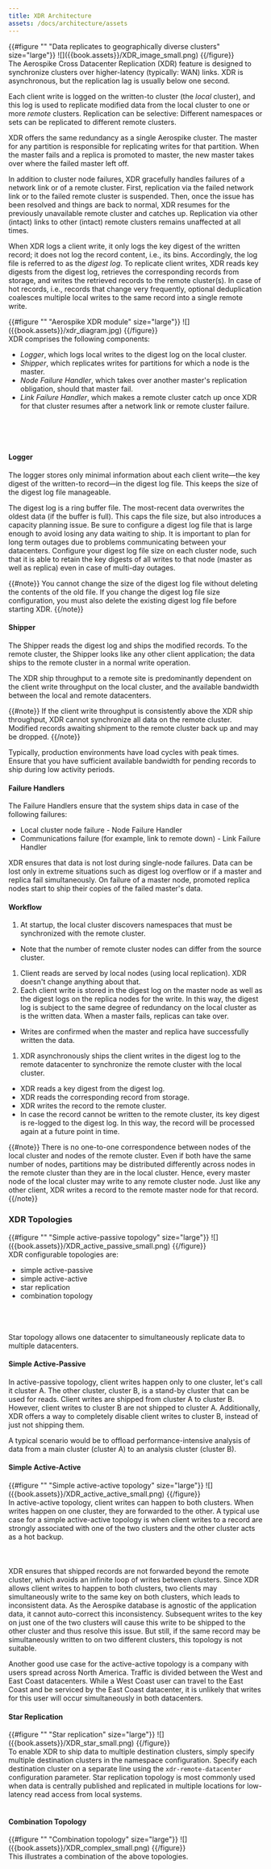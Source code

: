 ```yaml
---
title: XDR Architecture
assets: /docs/architecture/assets
---
```


<div style="float: left" >
{{#figure "" "Data replicates to geographically diverse clusters" size="large"}}
![]({{book.assets}}/XDR_image_small.png)
{{/figure}}
</div>

The Aerospike Cross Datacenter Replication (XDR) feature is designed to synchronize clusters over higher-latency (typically: WAN) links. XDR is asynchronous, but the replication lag is usually below one second.

Each client write is logged on the written-to cluster (the _local_ cluster), and this log is used to replicate modified data from the local cluster to one or more _remote_ clusters. Replication can be selective: Different namespaces or sets can be replicated to different remote clusters.

XDR offers the same redundancy as a single Aerospike cluster. The master for any partition is responsible for replicating writes for that partition. When the master fails and a replica is promoted to master, the new master takes over where the failed master left off.

In addition to cluster node failures, XDR gracefully handles failures of a network link or of a remote cluster. First, replication via the failed network link or to the failed remote cluster is suspended. Then, once the issue has been resolved and things are back to normal, XDR resumes for the previously unavailable remote cluster and catches up. Replication via other (intact) links to other (intact) remote clusters remains unaffected at all times.

When XDR logs a client write, it only logs the key digest of the written record; it does not log the record content, i.e., its bins. Accordingly, the log file is referred to as the _digest log_. To replicate client writes, XDR reads key digests from the digest log, retrieves the corresponding records from storage, and writes the retrieved records to the remote cluster(s). In case of hot records, i.e., records that change very frequently, optional deduplication coalesces multiple local writes to the same record into a single remote write.

<div style="float: right" >
{{#figure "" "Aerospike XDR module" size="large"}}
![]({{book.assets}}/xdr_diagram.jpg)
{{/figure}}
</div>

XDR comprises the following components:
- _Logger_, which logs local writes to the digest log on the local cluster.
- _Shipper_, which replicates writes for partitions for which a node is the master.
- _Node Failure Handler_, which takes over another master's replication obligation, should that master fail.
- _Link Failure Handler_, which makes a remote cluster catch up once XDR for that cluster resumes after a network link or remote cluster failure.

<br/>
<br/>
<br/>

#### Logger

The logger stores only minimal information about each client write&mdash;the key digest of the written-to record&mdash;in the digest log file. This keeps the size of the digest log file manageable.

The digest log is a ring buffer file. The most-recent data overwrites the oldest data (if the buffer is full). This caps the file size, but also introduces a capacity planning issue. Be sure to configure a digest log file that is large enough to avoid losing any data waiting to ship. It is important to plan for long term outages due to problems communicating between your datacenters. Configure your digest log file size on each cluster node, such that it is able to retain the key digests of all writes to that node (master as well as replica) even in case of multi-day outages.

{{#note}}
You cannot change the size of the digest log file without deleting the contents of the old file. If you change the digest log file size configuration, you must also delete the existing digest log file before starting XDR.
{{/note}}


#### Shipper

The Shipper reads the digest log and ships the modified records. To the remote cluster, the Shipper looks like any other client application; the data ships to the remote cluster in a normal write operation.

The XDR ship throughput to a remote site is predominantly dependent on the client write throughput on the local cluster, and the available bandwidth between the local and remote datacenters.

{{#note}}
If the client write throughput is consistently above the XDR ship throughput, XDR cannot synchronize all data on the remote cluster. Modified records awaiting shipment to the remote cluster back up and may be dropped.
{{/note}}


Typically, production environments have load cycles with peak times. Ensure that you have sufficient available bandwidth for pending records to ship during low activity periods.

#### Failure Handlers

The Failure Handlers ensure that the system ships data in case of the following failures:

- Local cluster node failure - Node Failure Handler
- Communications failure (for example, link to remote down) - Link Failure Handler

XDR ensures that data is not lost during single-node failures. Data can be lost only in extreme situations such as digest log overflow or if a master and replica fail simultaneously. On failure of a master node, promoted replica nodes start to ship their copies of the failed master's data.

#### Workflow

1. At startup, the local cluster discovers namespaces that must be synchronized with the remote cluster.
 - Note that the number of remote cluster nodes can differ from the source cluster.
1. Client reads are served by local nodes (using local replication). XDR doesn't change anything about that.
1. Each client write is stored in the digest log on the master node as well as the digest logs on the replica nodes for the write. In this way, the digest log is subject to the same degree of redundancy on the local cluster as is the written data. When a master fails, replicas can take over.
 - Writes are confirmed when the master and replica have successfully written the data.
1. XDR asynchronously ships the client writes in the digest log to the remote datacenter to synchronize the remote cluster with the local cluster.
 - XDR reads a key digest from the digest log.
 - XDR reads the corresponding record from storage.
 - XDR writes the record to the remote cluster.
 - In case the record cannot be written to the remote cluster, its key digest is re-logged to the digest log. In this way, the record will be processed again at a future point in time.

{{#note}}
There is no one-to-one correspondence between nodes of the local cluster and nodes of the remote cluster. Even if both have the same number of nodes, partitions may be distributed differently across nodes in the remote cluster than they are in the local cluster. Hence, every master node of the local cluster may write to any remote cluster node. Just like any other client, XDR writes a record to the remote master node for that record.
{{/note}}


### XDR Topologies

<div style="float: right" >
{{#figure "" "Simple active-passive topology" size="large"}}
![]({{book.assets}}/XDR_active_passive_small.png)
{{/figure}}
</div>

XDR configurable topologies are:

- simple active-passive
- simple active-active
- star replication
- combination topology

<br />
<br />
<br />
Star topology allows one datacenter to simultaneously replicate data to multiple datacenters.

#### Simple Active-Passive

In active-passive topology, client writes happen only to one cluster, let's call it cluster A. The other cluster, cluster B, is a stand-by cluster that can be used for reads. Client writes are shipped from cluster A to cluster B. However, client writes to cluster B are not shipped to cluster A. Additionally, XDR offers a way to completely disable client writes to cluster B, instead of just not shipping them.

A typical scenario would be to offload performance-intensive analysis of data from a main cluster (cluster A) to an analysis cluster (cluster B).

#### Simple Active-Active

<div style="float: right" >
{{#figure "" "Simple active-active topology" size="large"}}
![]({{book.assets}}/XDR_active_active_small.png)
{{/figure}}
</div>

In active-active topology, client writes can happen to both clusters. When writes happen on one cluster, they are forwarded to the other. A typical use case for a simple active-active topology is when client writes to a record are strongly associated with one of the two clusters and the other cluster acts as a hot backup.
<br />
<br />
<br />
<br />
XDR ensures that shipped records are not forwarded beyond the remote cluster, which avoids an infinite loop of writes between clusters. Since XDR allows client writes to happen to both clusters, two clients may simultaneously write to the same key on both clusters, which leads to inconsistent data. As the Aerospike database is agnostic of the application data, it cannot auto-correct this inconsistency. Subsequent writes to the key on just one of the two clusters will cause this write to be shipped to the other cluster and thus resolve this issue. But still, if the same record may be simultaneously written to on two different clusters, this topology is not suitable.

Another good use case for the active-active topology is a company with users spread across North America. Traffic is divided between the West and East Coast datacenters. While a West Coast user can travel to the East Coast and be serviced by the East Coast datacenter, it is unlikely that writes for this user will occur simultaneously in both datacenters.

#### Star Replication

<div style="float: right" >
{{#figure "" "Star replication" size="large"}}
![]({{book.assets}}/XDR_star_small.png)
{{/figure}}
</div>

To enable XDR to ship data to multiple destination clusters, simply specify multiple destination clusters in the namespace configuration. Specify each destination cluster on a separate line using the `xdr-remote-datacenter` configuration parameter. Star replication topology is most commonly used when data is centrally published and replicated in multiple locations for low-latency read access from local systems.
<br />
<br />

#### Combination Topology

<div style="float: right" >
{{#figure "" "Combination topology" size="large"}}
![]({{book.assets}}/XDR_complex_small.png)
{{/figure}}
</div>

This illustrates a combination of the above topologies.
<br />
<br />
<br />
<br />
<br />
<br />
<br />
<br />
<br />
<br />
<br />
<br />
<br />
<br />
<br />

### Failure Handling

XDR manages the following failures:

- Local node failure
- Remote link failure
- Combinations of the above

#### Local Node Failure

In case of a local node failure, the Node Failure Handlers on the replica nodes take over the shipping responsibilities of the Shipper on the failed master node. The replicas have a copy of the master's records as well as a copy of the relevant portions of the master's digest log file, which allows them to pick up where the failed master left off.

#### Communications Failure

If the connection between the local and the remote cluster drops, the Link Failure Handler on each master node records the point in time when the link went down and shipping is suspended for the affected remote datacenter. When the link becomes available again, shipping resumes in two ways:

- New client writes are shipped by the Shippers, just as they were before the link failure.
- Client writes that happened during the link failure, i.e., client writes that were held back while shipping was suspended for the affected remote cluster, are shipped by the Link Failure Handlers.

In short, the Link Failure Handlers are responsible to make the affected remote cluster catch up and receive all the client writes that happened during the failure.

When XDR is configured with star topology, a cluster can simultaneously ship to multiple datacenters. If one or more datacenter link drops, XDR continues to ship to the remaining available datacenters.

XDR can also handle more complex scenarios, such as local node failures combined with remote link failures.

#### Combination Failure

XDR also seamlessly manages combination failures such as local node down with a remote link failure, link failure when XDR is shipping historical data, and so on.

### Compression

XDR can compress shipment data to save bandwidth between datacenters. You can configure [`xdr-compression-threshold`](/docs/reference/configuration/index.html#xdr-compression-threshold), so that only records larger than this minimum size are compressed.

### Per-namespace Shipping

<div style="float: right" >
{{#figure "" "Flexible clustering" size="large"}}
![]({{book.assets}}/XDR_ns_shipping_small.png)
{{/figure}}
</div>

Aerospike nodes can have multiple namespaces. You can configure different namespaces to ship to different remote clusters. In this illustration, _DC1_ is shipping namespaces _NS1_ and _NS2_ to _DC2_, and shipping namespace _NS3_ to _DC3_. Use this flexibility to set different replication rules for different data sets. In this example, writes to namespace _NS1_ could loop around the clusters forming a ring. To avoid this, use the XDR option that stops forwarding writes coming from another XDR.
<br />
<br />
<br />
<br />
<br />

### Sets

For fine-grained control over which data to ship, configure XDR to ship certain sets (RDBMS _tables_) to a datacenter. The combination of namespace and set determines whether to ship a record. Use sets if not all data in a namespace in a local cluster needs to be replicated in other clusters.

### Heterogeneous Cluster Synchronization

XDR works for clusters of different size, operating system, storage media, and so on. The XDR failure handling capability allows the source cluster to change size dynamically. It also works when multiple-destination datacenters go up and down often.

### Remote Cluster in a Local Datacenter

While the most common deployment has local and remote clusters in different datacenters, sometimes the remote cluster may be in the same datacenter. Common reasons for this are:

- The remote cluster is only for data analysis.
 Configure the remote cluster for passive mode and run all analysis jobs in that cluster. This isolates the local cluster from the workload and ensures availability.
- Multiple availability zone datacenters (such as Amazon EC2) to ensure that if there is a large-scale problem with one availability zone, the other is up.
 Administrators that have had problems with availability zone outages may elect to have clusters in multiple availability zones within a datacenter. For best performance, all nodes in a cluster must belong to the same availability zone.

### Shipping Deletes

XDR ships deletes as well as writes. Delete shipping is important to sync objects with all datacenters. Client-initiated deletes ship by default. You can configure whether or not to ship deletes generated via eviction of objects.
